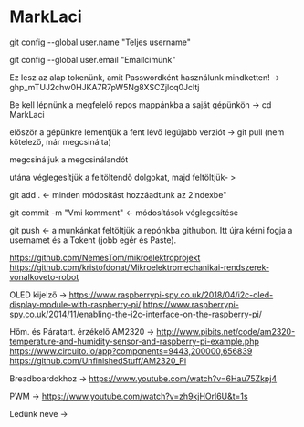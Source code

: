 # MarkLaci
git config --global user.name "Teljes username"

git config --global user.email "Emailcimünk"

Ez lesz az alap tokenünk, amit Passwordként használunk mindketten! -> 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

Be kell lépnünk a megfelelő repos mappánkba a saját gépünkön -> cd MarkLaci

először a gépünkre lementjük a fent lévő legújabb verziót -> git pull (nem kötelező, már megcsinálta)

megcsináljuk a megcsinálandót

utána véglegesítjük a feltöltendő dolgokat, majd feltöltjük- >

git add . <- minden módosítást hozzáadtunk az 2indexbe"

git commit -m "Vmi komment" <- módosítások véglegesítése

git push <- a munkánkat feltöltjük a repónkba githubon. Itt újra kérni fogja a usernamet és a Tokent (jobb egér és Paste).

https://github.com/NemesTom/mikroelektroprojekt
https://github.com/kristofdonat/Mikroelektromechanikai-rendszerek-vonalkoveto-robot

OLED kijelző -> https://www.raspberrypi-spy.co.uk/2018/04/i2c-oled-display-module-with-raspberry-pi/
	https://www.raspberrypi-spy.co.uk/2014/11/enabling-the-i2c-interface-on-the-raspberry-pi/

Hőm. és Páratart. érzékelő AM2320 -> http://www.pibits.net/code/am2320-temperature-and-humidity-sensor-and-raspberry-pi-example.php
	https://www.circuito.io/app?components=9443,200000,656839
	https://github.com/UnfinishedStuff/AM2320_Pi

Breadboardokhoz -> https://www.youtube.com/watch?v=6Hau75Zkpj4

PWM -> https://www.youtube.com/watch?v=zh9kjHOrl6U&t=1s

Ledünk neve -> 
